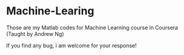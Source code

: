 Machine-Learing
===============

Those are my Matlab codes for Machine Learning course in Coursera (Taught by Andrew Ng)

If you find any bug, i am welcome for your response!
